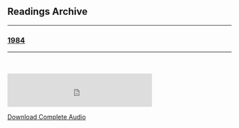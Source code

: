 <h2>Readings Archive</h2>
<div class="container">
	<hr />
	<h3><a href="/stwl/archive/1984">1984</a></h3>
	<div class="container">
		<hr />
	</div>
</div>
<hr style="height:20px; visibility:hidden;" />
<iframe src="https://audio-embed.glitch.me/?url=https://github.com/LunarTiger/stwl/releases/download/1984/1984.m4a" frameborder="0" width="325" height="75" allowTransparency="true"></iframe>
<p><a href="https://github.com/LunarTiger/stwl/releases/download/1984/1984.m4a">Download Complete Audio</a></p>

